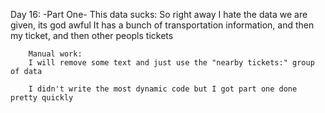 Day 16:
    -Part One-
        This data sucks:
        So right away I hate the data we are given, its god awful
        It has a bunch of transportation information, and then my ticket, and then other peopls tickets

        Manual work:
        I will remove some text and just use the "nearby tickets:" group of data

        I didn't write the most dynamic code but I got part one done pretty quickly